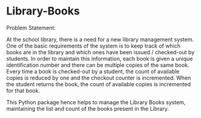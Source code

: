 # Library-Books
Problem Statement:

At the school library, there is a need for a new library management system. One of the basic requirements of the system is to keep track of which books are in the library and which ones have been issued / checked-out by students.
In order to maintain this information, each book is given a unique identification number and there can be multiple copies of the same book. Every time a book is checked-out by a student, the count of available copies is reduced by one and the checkout counter is incremented. When the student returns the book, the count of available copies is incremented for that book.

This Python package hence helps to manage the Library Books system, maintaining the list and count of the books present in the Library.
